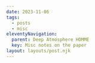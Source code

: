 ```yaml
---
date: 2023-11-06
tags:
  - posts
  - misc
eleventyNavigation:
  parent: Deep Atmosphere HOMME
  key: Misc notes on the paper
layout: layouts/post.njk
---
```


